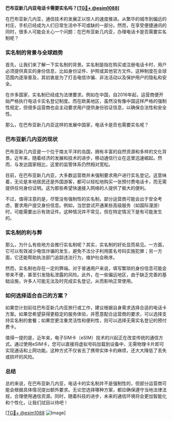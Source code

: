 **巴布亚新几内亚电话卡需要实名吗？[[TG💪+ @esim1088](https://t.me/s/esim1088)]**

在巴布亚新几内亚，通信技术的发展正以惊人的速度推进。从繁华的城市到偏远的村庄，手机已经成为人们日常生活中不可或缺的一部分。然而，在享受便捷通讯的同时，很多人可能会关心一个问题：在巴布亚新几内亚，办理电话卡是否需要实名制呢？

### 实名制的背景与全球趋势

首先，让我们来了解一下实名制的背景。实名制是指在购买或注册电话卡时，用户必须提供真实的身份信息，比如身份证件、护照或其他官方文件。这种制度在全球范围内逐渐普及，其初衷是为了打击电信诈骗、非法活动以及保护用户的隐私和安全。

在许多国家，实名制已经成为法律要求。例如在中国，自2016年起，运营商便开始严格执行电话卡实名登记制度。而在欧美地区，虽然没有像中国这样严格的强制性规定，但很多运营商也会主动要求用户提供身份验证信息，以确保合法性和安全性。

那么，在巴布亚新几内亚这样的发展中国家，电话卡是否也需要实名呢？

### 巴布亚新几内亚的现状

巴布亚新几内亚是一个位于南太平洋的岛国，拥有丰富的自然资源和多样的文化背景。近年来，随着经济的发展和技术的进步，移动通信行业在这里迅速崛起。然而，与发达国家相比，这里的监管体系仍然相对宽松。

目前，在巴布亚新几内亚，大多数运营商并未强制要求用户进行实名登记。这意味着，无论是本地居民还是外国游客，都可以轻松地购买一张预付费电话卡，而无需提供任何身份证明。这为那些希望快速接入网络的人提供了极大的便利。

不过，值得注意的是，尽管没有强制性的实名制，部分运营商可能会出于安全考虑，要求用户提交身份信息。例如，当您尝试开通某些高级服务（如国际漫游）时，可能需要出示有效证件。这种情况并不常见，但在特定情况下是有可能发生的。

### 实名制的利与弊

那么，为什么有些地方会推行实名制呢？其实，实名制的好处显而易见。一方面，它可以有效减少电信诈骗的发生，避免不法分子利用匿名号码实施犯罪；另一方面，它还能帮助执法部门追踪违法行为，维护社会秩序。

然而，实名制也存在一定的弊端。对于普通用户来说，填写繁琐的身份信息可能会带来不便，甚至引发隐私泄露的风险。此外，在一些偏远地区，由于缺乏完善的基础设施，许多人可能无法及时完成实名登记，从而影响正常使用。

### 如何选择适合自己的方案？

如果您计划前往巴布亚新几内亚旅行或工作，建议根据自身需求选择合适的电话卡方案。如果您希望获得更稳定的服务体验，并愿意配合运营商的要求，可以选择支持实名制的套餐；如果您更注重灵活性和便利性，则可以选择无需实名登记的预付费卡。

值得一提的是，近年来，电子SIM卡（eSIM）技术的兴起正在改变传统的通信方式。通过使用eSIM卡，您可以直接将虚拟号码加载到设备中，无需物理卡片即可实现通话和上网功能。这种方式不仅省去了携带实体卡的麻烦，还大大降低了丢失或损坏的风险。

### 总结

总的来说，在巴布亚新几内亚，电话卡的实名制并不是强制性的，但部分运营商可能会根据具体情况提出额外要求。无论您选择哪种方案，都应确保遵守当地法律法规，合理使用通信资源。同时，随着科技的进步，未来的通信环境将会更加智能化和个性化，让我们拭目以待吧！

[[TG💪+ @esim1088](https://t.me/s/esim1088) ![Image](https://i.postimg.cc/4NQfJmqS/Snipaste-2025-05-13-00-14-12.png)]